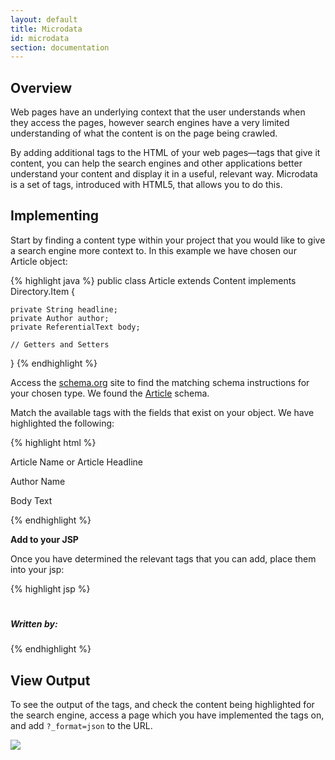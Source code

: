 ```yaml
---
layout: default
title: Microdata
id: microdata
section: documentation
---
```


<div markdown="1" class="span12">

## Overview

Web pages have an underlying context that the user understands when they access the pages, however search engines have a very limited understanding of what the content is on the page being crawled.

By adding additional tags to the HTML of your web pages—tags that give it content, you can help the search engines and other applications better understand your content and display it in a useful, relevant way. Microdata is a set of tags, introduced with HTML5, that allows you to do this.

## Implementing

Start by finding a content type within your project that you would like to give a search engine more context to. In this example we have chosen our Article object:

{% highlight java %}
public class Article extends Content implements Directory.Item {

    private String headline;
    private Author author;
    private ReferentialText body;
	
    // Getters and Setters
}
{% endhighlight %}

Access the [schema.org](http://schema.org/docs/full.html) site to find the matching schema instructions for your chosen type. We found the [Article](http://schema.org/Article) schema.

Match the available tags with the fields that exist on your object. We have highlighted the following:

{% highlight html %}
<div itemscope itemtype="http://schema.org/Article">

<span itemprop="name">Article Name</span> or <span itemprop="headline"> Article Headline</span>

<span itemprop="author">Author Name</span>

<span itemprop="articleBody">Body Text</span>
</div>
{% endhighlight %}

**Add to your JSP**

Once you have determined the relevant tags that you can add, place them into your jsp:

{% highlight jsp %}
<div itemscope itemtype="http://schema.org/Article">
    <h1><span itemprop="headline"><cms:render value="${content.headline}"/></span></h1>
    <h5>Written by: <span itemprop="author"><c:out value="${content.author.name}"/></span></h5>
    <span itemprop="articleBody"><cms:render value="${content.body}" /></span>
</div>
{% endhighlight %}

## View Output

To see the output of the tags, and check the content being highlighted for the search engine, access a page which you have implemented the tags on, and add `?_format=json` to the URL.

![](http://docs.brightspot.s3.amazonaws.com/microdata-format.png)